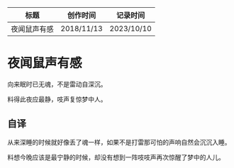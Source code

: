 | 标题         | 创作时间   | 记录时间   |
| ------------ | ---------- | ---------- |
| 夜闻鼠声有感 | 2018/11/13 | 2023/10/10 |

# 夜闻鼠声有感

向来眠时已无魂，不是雷动自深沉。

料得此夜应最静，吱声复惊梦中人。

## 自译

从来深睡的时候就好像丢了魂一样，如果不是打雷那可怕的声响自然会沉沉入睡。

料想今晚应该是最宁静的时候，却没有想到一阵吱吱声再次惊醒了梦中的人儿。
